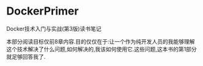 # DockerPrimer

Docker技术入门与实战(第3版)读书笔记

本部分阅读目标仅前8章内容.目的仅仅在于:让一个作为纯开发人员的我能够理解这个技术解决了什么问题,如何解决的,我该如何使用它.这些问题,这本书的第1部分就足够回答我了.

